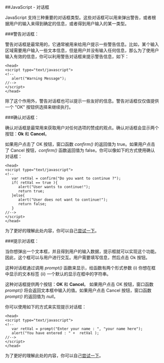 ##JavaScript - 对话框

JavaScript 支持三种重要的对话框类型。这些对话框可以用来弹出警告，或者根据用户的输入来得到确定的信息，或者得到用户输入的某一类型。

###警告对话框：

警告对话框是最常用的，它通常被用来给用户提示一些警告信息。比如，某个输入区域需要用户输入一些文本信息，但是用户并没有输入任何信息，那么为了使用户输入有效的信息，你可以利用警告对话框来提示警告信息，如下：

```
<head>
<script type="text/javascript">
<!--
   alert("Warning Message");
//-->
</script>
</head>
```

除了这个作用外，警告对话框也可以提示一些友好的信息。警告对话框仅仅值提供一个 "OK" 按钮供选择来继续执行。

###确认对话框：

确认对话框是最常用来获取用户对任何选项的赞成的观点。确认对话框会显示两个按钮：**Ok** 和 **Cancel**。

如果用户点击了 OK 按钮，窗口函数 _confirm()_ 的返回值为 true。如果用户点击了 Cancel 按钮，_confirm()_ 函数返回值为 false。你可以像如下的方式使用确认对话框：

```
<head>
<script type="text/javascript">
<!--
   var retVal = confirm("Do you want to continue ?");
   if( retVal == true ){
      alert("User wants to continue!");
	  return true;
   }else{
      alert("User does not want to continue!");
	  return false;
   }
//-->
</script>
</head>
```

为了更好的理解此处内容，你可以自己[尝试一下](http://www.tutorialspoint.com/cgi-bin/practice.cgi?file=javascript_30)。

###提示对话框：

当你想弹出一个文本框，并且得到用户的输入数据，提示框就可以实现这个功能。因此，这个框可以与用户进行交互。用户需要填写信息，然后点击 Ok
按钮。

这种对话框通过调用 _prompt()_ 函数来显示，给函数有两个形式参数 (i) 你想在框中显示的文本标签 (ii) 一个默认的显示在框中的字符串。

这种对话框提供两个按钮：**OK** 和 **Cancel**。 如果用户点击 OK 按钮，窗口函数 _prompt()_ 将会返回文本框中输入的值。如果用户点击 Cancel 按钮，窗口函数 _prompt()_ 的返回值为 _null_。

你可以使用如下的方式来实现提示对话框：

```
<head>
<script type="text/javascript">
<!--
   var retVal = prompt("Enter your name : ", "your name here");
   alert("You have entered : " +  retVal );
//-->
</script>
</head>
```

为了更好的理解此处的内容，你可以自己[尝试一下](http://www.tutorialspoint.com/cgi-bin/practice.cgi?file=javascript_31)。



